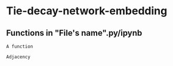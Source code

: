 # Tie-decay-network-embedding
## Functions in "File's name".py/ipynb

```
A function
```

`Adjacency`
